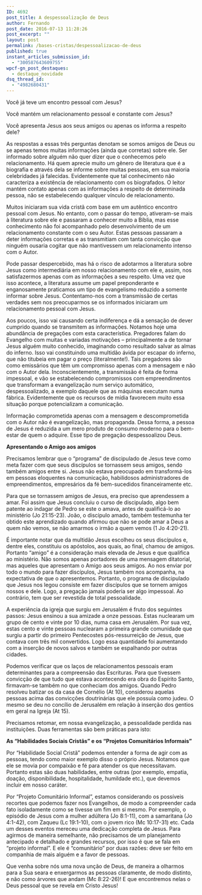 ```yaml
---
ID: 4692
post_title: A despessoalização de Deus
author: Fernando
post_date: 2016-07-13 11:28:26
post_excerpt: ""
layout: post
permalink: /bases-cristas/despessoalizacao-de-deus
published: true
instant_articles_submission_id:
  - "300587643609755"
wpcf-gn_post_destaques:
  - destaque_novidade
dsq_thread_id:
  - "4982680431"
---
```

<p class="p1"><span class="s1">Você já teve um encontro pessoal com Jesus?</span></p>

<p class="p1"><span class="s1">Você mantém um relacionamento pessoal e constante com Jesus?</span></p>

<p class="p1"><span class="s1">Você apresenta Jesus aos seus amigos ou apenas os informa a respeito dele?</span></p>

<p class="p2"><span class="s1">A</span><span class="s1">s respostas a essas três perguntas denotam se somos amigos de Deus ou se apenas temos muitas informações (ainda que corretas) sobre ele. Ser informado sobre alguém não quer dizer que o conhecemos pelo relacionamento. Há quem aprecie muito um gênero de literatura que é a biografia e através dela se informe sobre muitas pessoas, em sua maioria celebridades já falecidas. Evidentemente que tal conhecimento não caracteriza a existência de relacionamento com os biografados. O leitor mantém contato apenas com as informações a respeito de determinada pessoa, não se estabelecendo qualquer vínculo de relacionamento.</span></p>

<p class="p1"><span class="s1">Muitos iniciaram sua vida cristã com base em um autêntico encontro pessoal com Jesus. No entanto, com o passar do tempo, ativeram-se mais à literatura sobre ele e passaram a conhecer muito a Bíblia, mas esse conhecimento não foi acompanhado pelo desenvolvimento de um relacionamento constante com o seu Autor. Estas pessoas passaram a deter informações corretas e as transmitiam com tanta convicção que ninguém ousaria cogitar que não mantivessem um relacionamento intenso com o Autor.</span></p>

<p class="p1"><span class="s1">Pode passar despercebido, mas há o risco de adotarmos a literatura sobre Jesus como intermediária em nosso relacionamento com ele e, assim, nos satisfazermos apenas com as informações a seu respeito. Uma vez que isso acontece, a literatura assume um papel preponderante e enganosamente praticamos um tipo de evangelismo reduzido a somente informar sobre Jesus. Contentamo-nos com a transmissão de certas verdades sem nos preocuparmos se os informados iniciaram um relacionamento pessoal com Jesus.</span></p>

<p class="p1"><span class="s1">Aos poucos, isso vai causando certa indiferença e dá a sensação de dever cumprido quando se transmitem as informações. Notamos hoje uma abundância de pregações com esta característica. Pregadores falam do Evangelho com muitas e variadas motivações – principalmente a de tornar Jesus alguém muito conhecido, imaginando como resultado salvar as almas do inferno. Isso vai constituindo uma multidão ávida por escapar do inferno, que não titubeia em pagar o preço (literalmente!). Tais pregadores são como emissários que têm um compromisso apenas com a mensagem e não com o Autor dela. Inconscientemente, a transmissão é feita de forma impessoal, e vão se estabelecendo compromissos com empreendimentos que transformam a evangelização num serviço automático, despessoalizado, a exemplo daquele que as máquinas executam numa fábrica. Evidentemente que os recursos de mídia favorecem muito essa situação porque potencializam a comunicação.</span></p>

<p class="p1"><span class="s1">Informação comprometida apenas com a mensagem e descomprometida com o Autor não é evangelização, mas propaganda. Dessa forma, a pessoa de Jesus é reduzida a um mero produto de consumo moderno para o bem-estar de quem o adquire. Esse tipo de pregação despessoalizou Deus.</span></p>

<p class="p4"><span class="s1"><b>Apresentando o Amigo aos amigos</b></span></p>

<p class="p3">Precisamos lembrar que o “programa” de discipulado de Jesus teve como meta fazer com que seus discípulos se tornassem seus amigos, sendo também amigos entre si. Jesus não estava preocupado em transformá-los em pessoas eloquentes na comunicação, habilidosos administradores de empreendimentos, empresários da fé bem-sucedidos financeiramente etc.</p>

<p class="p1"><span class="s1">Para que se tornassem amigos de Jesus, era preciso que aprendessem a amar. Foi assim que Jesus concluiu o curso de discipulado, algo bem patente ao indagar de Pedro se este o amava, antes de qualificá-lo ao ministério (Jo 21:15-23). João, o discípulo amado, também testemunha ter obtido este aprendizado quando afirmou que não se pode amar a Deus a quem não vemos, se não amarmos o irmão a quem vemos (1 Jo 4:20-21).</span></p>

<p class="p1"><span class="s1">É importante notar que da multidão Jesus escolheu os seus discípulos e, dentre eles, constituiu os apóstolos, aos quais, ao final, chamou de amigos. Portanto “amigo” é a consideração mais elevada de Jesus e que qualifica ao ministério. Não somos apenas portadores de uma mensagem ditatorial, mas aqueles que apresentam o Amigo aos seus amigos. Ao nos enviar por todo o mundo para fazer discípulos, Jesus também nos acompanha, na expectativa de que o apresentemos. Portanto, o programa de discipulado que Jesus nos legou consiste em fazer discípulos que se tornem amigos nossos e dele. Logo, a pregação jamais poderia ser algo impessoal. Ao contrário, tem que ser revestida de total pessoalidade.</span></p>

<p class="p1"><span class="s1">A experiência da igreja que surgiu em Jerusalém é fruto dos seguintes passos: Jesus ensinou a sua amizade a onze pessoas. Estas nuclearam um grupo de cento e vinte por 10 dias, numa casa em Jerusalém. Por sua vez, estas cento e vinte pessoas nuclearam a primeira grande comunidade que surgiu a partir do primeiro Pentecostes pós-ressurreição de Jesus, que contava com três mil convertidos. Logo essa quantidade foi aumentando com a inserção de novos salvos e também se espalhando por outras cidades.</span></p>

<p class="p1"><span class="s1">Podemos verificar que os laços de relacionamentos pessoais eram determinantes para a compreensão das Escrituras. Para que tivessem convicção de que tudo que estava acontecendo era obra do Espírito Santo, firmavam-se também no que conheciam dos amigos. Quando Pedro resolveu batizar os da casa de Cornélio (At 10), considerou aquelas pessoas acima das convicções doutrinárias que ele possuía como judeu. O mesmo se deu no concílio de Jerusalém em relação à inserção dos gentios em geral na Igreja (At 15).</span></p>

<p class="p1"><span class="s1">Precisamos retomar, em nossa evangelização, a pessoalidade perdida nas instituições. Duas ferramentas são bem práticas para isto: </span></p>

<p class="p4"><span class="s1"><b>As “Habilidades Sociais Cristãs” e os “Projetos Comunitários Informais”</b></span></p>

<p class="p3">Por “Habilidade Social Cristã” podemos entender a forma de agir com as pessoas, tendo como maior exemplo disso o próprio Jesus. Notamos que ele se movia por compaixão e fé para atender os que necessitavam. Portanto estas são duas habilidades, entre outras (por exemplo, empatia, doação, disponibilidade, hospitalidade, humildade etc.), que devemos incluir em nosso caráter.</p>

<p class="p1"><span class="s1">Por “Projeto Comunitário Informal”, estamos considerando os possíveis recortes que podemos fazer nos Evangelhos, de modo a compreender cada fato isoladamente como se tivesse um fim em si mesmo. Por exemplo, o episódio de Jesus com a mulher adúltera (Jo 8:1-11), com a samaritana (Jo 4:1-42), com Zaqueu (Lc 19:1-10), com o jovem rico (Mc 10:17-31) etc. Cada um desses eventos mereceu uma dedicação completa de Jesus. Para agirmos de maneira semelhante, não precisamos de um planejamento antecipado e detalhado e grandes recursos, por isso é que se fala em “projeto informal”. E ele é “comunitário” por duas razões: deve ser feito em companhia de mais alguém e a favor de pessoas.</span></p>

<p class="p1"><span class="s1">Que venha sobre nós uma nova unção de Deus, de maneira a olharmos para a Sua seara e enxergarmos as pessoas claramente, de modo distinto, e não como árvores que andam (Mc 8:22-26)! E que encontremos nelas o Deus pessoal que se revela em Cristo Jesus!</span></p>
